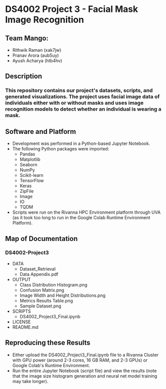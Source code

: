 # DS4002 Project 3 - Facial Mask Image Recognition

## Team Mango:
* Rithwik Raman (xak7jw)
* Pranav Arora (aub5uy)
* Ayush Acharya (htb4hv)

## Description
### This repository contains our project's datasets, scripts, and generated visualizations. The project uses facial image data of individuals either with or without masks and uses image recognition models to detect whether an individual is wearing a mask. 


## Software and Platform
* Development was performed in a Python-based Jupyter Notebook.
* The following Python packages were imported:
  * Pandas
  * Matplotlib
  * Seaborn
  * NumPy
  * Scikit-learn
  * TensorFlow
  * Keras
  * ZipFile
  * Image
  * IO
  * TQDM
* Scripts were run on the Rivanna HPC Environment platform through UVA (as it took too long to run in the Google Colab Runtime Environment Platform).

## Map of Documentation
### DS4002-Project3
* DATA
  * Dataset_Retrieval
  * Data Appendix.pdf
* OUTPUT
  * Class Distribution Histogram.png
  * Confusion Matrix.png
  * Image Width and Height Distributions.png
  * Metrics Results Table.png
  * Sample Dataset.png
* SCRIPTS
  * DS4002_Project3_Final.ipynb
* LICENSE
* README.md

## Reproducing these Results
* Either upload the DS4002_Project3_Final.ipynb file to a Rivanna Cluster with GPU power (around 2-3 cores, 16 GB RAM, and 2-3 GPUs) or Google Colab's Runtime Environment.
* Run the entire Jupyter Notebook (script file) and view the results (note that the image size histogram generation and neural net model training may take longer).
